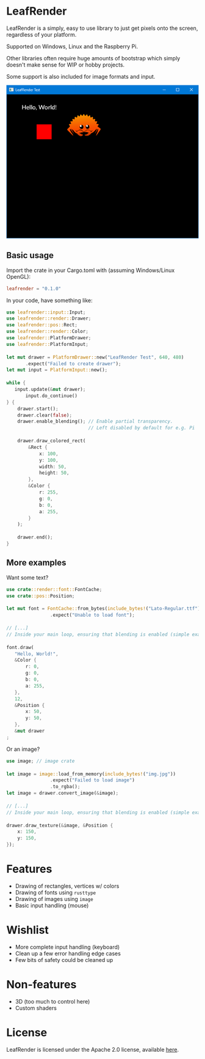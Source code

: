 LeafRender
==========

LeafRender is a simply, easy to use library to just get pixels onto the screen, regardless of your platform.

Supported on Windows, Linux and the Raspberry Pi.

Other libraries often require huge amounts of bootstrap which simply doesn't make sense for WIP or hobby projects.

Some support is also included for image formats and input.

![Kitchensink Example](docs/sample.png)

## Basic usage

Import the crate in your Cargo.toml with (assuming Windows/Linux OpenGL):

```toml
leafrender = "0.1.0"
```

In your code, have something like:

```rust
use leafrender::input::Input;
use leafrender::render::Drawer;
use leafrender::pos::Rect;
use leafrender::render::Color;
use leafrender::PlatformDrawer;
use leafrender::PlatformInput;

let mut drawer = PlatformDrawer::new("LeafRender Test", 640, 480)
       .expect("Failed to create drawer");
let mut input = PlatformInput::new();

while {
   input.update(&mut drawer);
       input.do_continue()
} {
    drawer.start();
    drawer.clear(false);
    drawer.enable_blending(); // Enable partial transparency.
                              // Left disabled by default for e.g. Pi

    drawer.draw_colored_rect(
        &Rect {
            x: 100,
            y: 100,
            width: 50,
            height: 50,
        },
        &Color {
            r: 255,
            g: 0,
            b: 0,
            a: 255,
        }
    );

    drawer.end();
}
```

## More examples

Want some text?

```rust
use crate::render::font::FontCache;
use crate::pos::Position;

let mut font = FontCache::from_bytes(include_bytes!("Lato-Regular.ttf"))
                .expect("Unable to load font");

// [...]
// Inside your main loop, ensuring that blending is enabled (simple example above):

font.draw(
   "Hello, World!",
   &Color {
       r: 0,
       g: 0,
       b: 0,
       a: 255,
   },
   12,
   &Position {
       x: 50,
       y: 50,
   },
   &mut drawer
;
```

Or an image?

```rust
use image; // image crate

let image = image::load_from_memory(include_bytes!("img.jpg"))
                .expect("Failed to load image")
                .to_rgba();
let image = drawer.convert_image(&image);

// [...]
// Inside your main loop, ensuring that blending is enabled (simple example above):

drawer.draw_texture(&image, &Position {
    x: 150,
    y: 150,
});
```

# Features

- Drawing of rectangles, vertices w/ colors
- Drawing of fonts using `rusttype`
- Drawing of images using `image`
- Basic input handling (mouse)

# Wishlist

- More complete input handling (keyboard)
- Clean up a few error handling edge cases
- Few bits of safety could be cleaned up

# Non-features

- 3D (too much to control here)
- Custom shaders

# License

LeafRender is licensed under the Apache 2.0 license, available [here](LICENSE).
